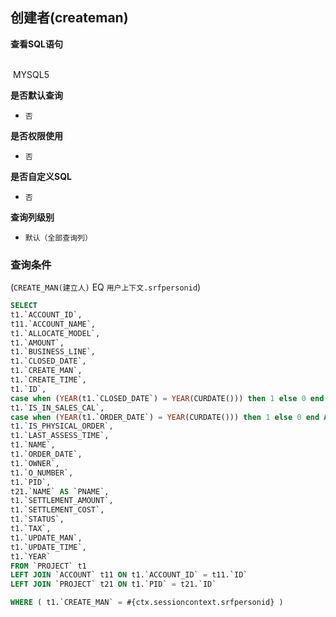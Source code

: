 ## 创建者(createman) <!-- {docsify-ignore-all} -->



<p class="panel-title"><b>查看SQL语句</b></p>
<br>

<el-row>
&nbsp;<el-tag @click="MYSQL5 = true">MYSQL5</el-tag>
</el-row>

<br>
<p class="panel-title"><b>是否默认查询</b></p>

* `否`

<p class="panel-title"><b>是否权限使用</b></p>

* `否`

<p class="panel-title"><b>是否自定义SQL</b></p>

* `否`

<p class="panel-title"><b>查询列级别</b></p>

* `默认（全部查询列）`



### 查询条件

(`CREATE_MAN(建立人)` EQ `用户上下文.srfpersonid`)





<el-dialog v-model="MYSQL5" title="MYSQL5">

```sql
SELECT
t1.`ACCOUNT_ID`,
t11.`ACCOUNT_NAME`,
t1.`ALLOCATE_MODEL`,
t1.`AMOUNT`,
t1.`BUSINESS_LINE`,
t1.`CLOSED_DATE`,
t1.`CREATE_MAN`,
t1.`CREATE_TIME`,
t1.`ID`,
case when (YEAR(t1.`CLOSED_DATE`) = YEAR(CURDATE())) then 1 else 0 end AS `IS_CLOSE_THIS_YEAR`,
t1.`IS_IN_SALES_CAL`,
case when (YEAR(t1.`ORDER_DATE`) = YEAR(CURDATE())) then 1 else 0 end AS `IS_NEW_THIS_YEAR`,
t1.`IS_PHYSICAL_ORDER`,
t1.`LAST_ASSESS_TIME`,
t1.`NAME`,
t1.`ORDER_DATE`,
t1.`OWNER`,
t1.`O_NUMBER`,
t1.`PID`,
t21.`NAME` AS `PNAME`,
t1.`SETTLEMENT_AMOUNT`,
t1.`SETTLEMENT_COST`,
t1.`STATUS`,
t1.`TAX`,
t1.`UPDATE_MAN`,
t1.`UPDATE_TIME`,
t1.`YEAR`
FROM `PROJECT` t1 
LEFT JOIN `ACCOUNT` t11 ON t1.`ACCOUNT_ID` = t11.`ID` 
LEFT JOIN `PROJECT` t21 ON t1.`PID` = t21.`ID` 

WHERE ( t1.`CREATE_MAN` = #{ctx.sessioncontext.srfpersonid} )
```

</el-dialog>

<script>
 const { createApp } = Vue
  createApp({
    data() {
      return {
                MYSQL5 : false
        
      }
    },
    methods: {
    }
  }).use(ElementPlus).mount('#app')
</script>